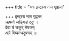 +++
title = "०१ इन्द्रस्य नाम गृह्णन्त"

+++
इन्द्रस्य नाम गृह्णन्त  
ऋषयो जङ्गिडं ददुः ।  
देवा यं चक्रुर् भेषजम्  
अग्रे विष्कन्धदूषणम् ॥